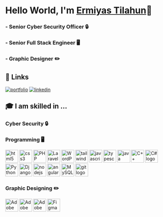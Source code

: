 # Hello World, I'm <a href="https://tommyphan.dev/" target="_blank">Ermiyas Tilahun</a>👋
### - Senior Cyber Security Officer :lock:
### - Senior Full Stack Engineer :desktop_computer:
### - Graphic Designer :pencil2:

## 🔗 Links
[![portfolio](https://img.shields.io/badge/my_portfolio-000?style=for-the-badge&logo=ko-fi&logoColor=white)](https://airmacreatives.com/)
[![linkedin](https://img.shields.io/badge/linkedin-0A66C2?style=for-the-badge&logo=linkedin&logoColor=white)](https://www.linkedin.com/in/ermiyas-tilahun/)





## 🎓 I am skilled in ...

### Cyber Security :lock:

<div>

 
</div>


### Programming :desktop_computer:

<div>

 <img src="https://skillicons.dev/icons?i=html" height="40" alt="html5 logo" />

 <img src="https://skillicons.dev/icons?i=css" height="40" alt="css3 logo" />

 <img src="https://skillicons.dev/icons?i=php" height="40" alt="PHP logo" />

 <img src="https://skillicons.dev/icons?i=laravel" height="40" alt="Laravel logo" />

 <img src="https://skillicons.dev/icons?i=wordpress" height="40" alt="WordPress logo" />

 <img src="https://skillicons.dev/icons?i=tailwind" height="40" alt="tailwindcss logo" />

 <img src="https://skillicons.dev/icons?i=js" height="40" alt="javascript logo" />

 <img src="https://skillicons.dev/icons?i=ts" height="40" alt="typescript logo" />

 <img src="https://skillicons.dev/icons?i=java" height="40" alt="java logo" />

 <img src="https://skillicons.dev/icons?i=cpp" height="40" alt="C++ logo" />

 <img src="https://skillicons.dev/icons?i=cs" height="40" alt="C# logo" />

 <img src="https://skillicons.dev/icons?i=py" height="40" alt="Python logo" />

 <img src="https://skillicons.dev/icons?i=django" height="40" alt="Django logo" />

 <img src="https://skillicons.dev/icons?i=nodejs" height="40" alt="nodejs logo" />
 
 <img src="https://skillicons.dev/icons?i=angular" height="40" alt="angular logo"  />

 <img src="https://skillicons.dev/icons?i=mysql" height="40" alt="MySQL logo" />
 
 <img src="https://skillicons.dev/icons?i=git" height="40" alt="git logo"  />


</div>

### Graphic Designing :pencil2:

<div>

 <img src="https://skillicons.dev/icons?i=ps" height="40" alt="Adobe Photoshop" />

 <img src="https://skillicons.dev/icons?i=ai" height="40" alt="Adobe Illustrator" />

 <img src="https://skillicons.dev/icons?i=xd" height="40" alt="Adobe XD" />

 <img src="https://skillicons.dev/icons?i=figma" height="40" alt="Figma"  />

</div>


<!--
**Erma-T/Erma-T** is a ✨ _special_ ✨ repository because its `README.md` (this file) appears on your GitHub profile.

Here are some ideas to get you started:

- 🔭 I’m currently working on ...
- 🌱 I’m currently learning ...
- 👯 I’m looking to collaborate on ...
- 🤔 I’m looking for help with ...
- 💬 Ask me about ...
- 📫 How to reach me: ...
- 😄 Pronouns: ...
- ⚡ Fun fact: ...
-->
